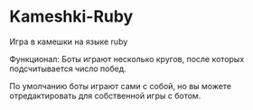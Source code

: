 # Kameshki-Ruby
Игра в камешки на языке ruby

Функционал:
Боты играют несколько кругов, после которых подсчитывается число побед.

По умолчанию боты играют сами с собой, но вы можете отредактировать для собственной игры с ботом.
